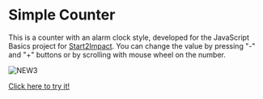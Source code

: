 # Simple Counter
This is a counter with an alarm clock style, developed for the JavaScript Basics project for [Start2Impact](https://www.start2impact.it).
You can change the value by pressing "-" and "+" buttons or by scrolling with mouse wheel on the number.

![NEW3](https://user-images.githubusercontent.com/98349290/158578294-7b868c2e-c3ed-4ae2-a25b-693bc6085f72.png)

[Click here to try it!](https://luca-counter.netlify.app/)
